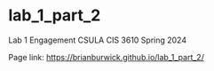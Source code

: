 # lab_1_part_2
Lab 1 Engagement CSULA CIS 3610 Spring 2024

Page link: https://brianburwick.github.io/lab_1_part_2/
